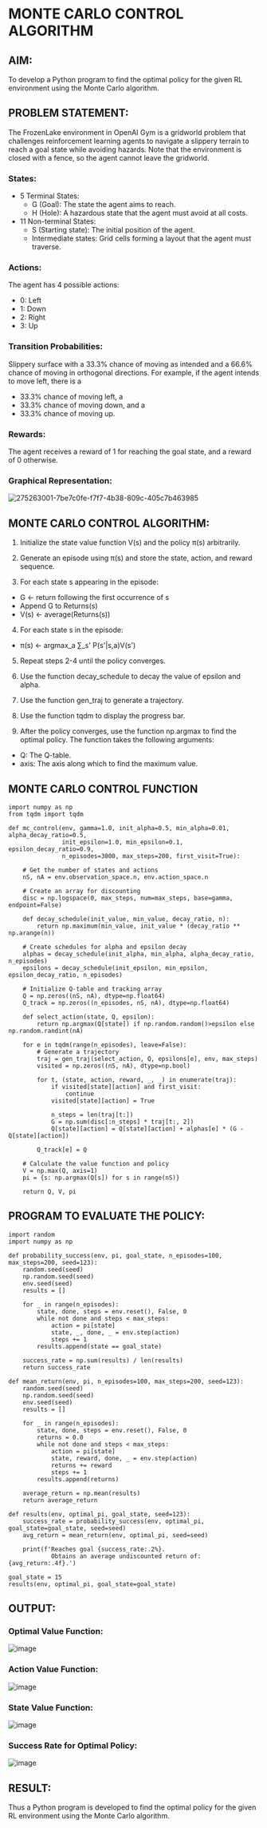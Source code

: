 # MONTE CARLO CONTROL ALGORITHM

## AIM:
To develop a Python program to find the optimal policy for the given RL environment using the Monte Carlo algorithm.

## PROBLEM STATEMENT:
The FrozenLake environment in OpenAI Gym is a gridworld problem that challenges reinforcement learning agents to navigate a slippery terrain to reach a goal state while avoiding hazards. Note that the environment is closed with a fence, so the agent cannot leave the gridworld.

### States:

* 5 Terminal States:
  * G (Goal): The state the agent aims to reach.
  * H (Hole): A hazardous state that the agent must avoid at all costs.
* 11 Non-terminal States:
  * S (Starting state): The initial position of the agent.
  * Intermediate states: Grid cells forming a layout that the agent must traverse.

### Actions:
The agent has 4 possible actions:

* 0: Left
* 1: Down
* 2: Right
* 3: Up

### Transition Probabilities:
Slippery surface with a 33.3% chance of moving as intended and a 66.6% chance of moving in orthogonal directions. For example, if the agent intends to move left, there is a

* 33.3% chance of moving left, a
* 33.3% chance of moving down, and a
* 33.3% chance of moving up.

### Rewards:
The agent receives a reward of 1 for reaching the goal state, and a reward of 0 otherwise.

### Graphical Representation:
![275263001-7be7c0fe-f7f7-4b38-809c-405c7b463985](https://github.com/Aashima02/monte-carlo-control/assets/93427086/a60f5e62-fc31-431d-85cc-a41ca168010c)


## MONTE CARLO CONTROL ALGORITHM:
1. Initialize the state value function V(s) and the policy π(s) arbitrarily.

2. Generate an episode using π(s) and store the state, action, and reward sequence.

3. For each state s appearing in the episode:
  * G ← return following the first occurrence of s
  * Append G to Returns(s)
  * V(s) ← average(Returns(s))

4. For each state s in the episode:
  * π(s) ← argmax_a ∑_s' P(s'|s,a)V(s')

5. Repeat steps 2-4 until the policy converges.

6. Use the function decay_schedule to decay the value of epsilon and alpha.

7. Use the function gen_traj to generate a trajectory.

8. Use the function tqdm to display the progress bar.

9. After the policy converges, use the function np.argmax to find the optimal policy. The function takes the following arguments:
  * Q: The Q-table.
  * axis: The axis along which to find the maximum value.

## MONTE CARLO CONTROL FUNCTION
```
import numpy as np
from tqdm import tqdm

def mc_control(env, gamma=1.0, init_alpha=0.5, min_alpha=0.01, alpha_decay_ratio=0.5,
               init_epsilon=1.0, min_epsilon=0.1, epsilon_decay_ratio=0.9,
               n_episodes=3000, max_steps=200, first_visit=True):

    # Get the number of states and actions
    nS, nA = env.observation_space.n, env.action_space.n

    # Create an array for discounting
    disc = np.logspace(0, max_steps, num=max_steps, base=gamma, endpoint=False)

    def decay_schedule(init_value, min_value, decay_ratio, n):
        return np.maximum(min_value, init_value * (decay_ratio ** np.arange(n))

    # Create schedules for alpha and epsilon decay
    alphas = decay_schedule(init_alpha, min_alpha, alpha_decay_ratio, n_episodes)
    epsilons = decay_schedule(init_epsilon, min_epsilon, epsilon_decay_ratio, n_episodes)

    # Initialize Q-table and tracking array
    Q = np.zeros((nS, nA), dtype=np.float64)
    Q_track = np.zeros((n_episodes, nS, nA), dtype=np.float64)

    def select_action(state, Q, epsilon):
        return np.argmax(Q[state]) if np.random.random()>epsilon else np.random.randint(nA)

    for e in tqdm(range(n_episodes), leave=False):
        # Generate a trajectory
        traj = gen_traj(select_action, Q, epsilons[e], env, max_steps)
        visited = np.zeros((nS, nA), dtype=np.bool)

        for t, (state, action, reward, _, _) in enumerate(traj):
            if visited[state][action] and first_visit:
                continue
            visited[state][action] = True

            n_steps = len(traj[t:])
            G = np.sum(disc[:n_steps] * traj[t:, 2])
            Q[state][action] = Q[state][action] + alphas[e] * (G - Q[state][action])

        Q_track[e] = Q

    # Calculate the value function and policy
    V = np.max(Q, axis=1)
    pi = {s: np.argmax(Q[s]) for s in range(nS)}

    return Q, V, pi

```
## PROGRAM TO EVALUATE THE POLICY:
```
import random
import numpy as np

def probability_success(env, pi, goal_state, n_episodes=100, max_steps=200, seed=123):
    random.seed(seed)
    np.random.seed(seed)
    env.seed(seed)
    results = []

    for _ in range(n_episodes):
        state, done, steps = env.reset(), False, 0
        while not done and steps < max_steps:
            action = pi[state]
            state, _, done, _ = env.step(action)
            steps += 1
        results.append(state == goal_state)

    success_rate = np.sum(results) / len(results)
    return success_rate

def mean_return(env, pi, n_episodes=100, max_steps=200, seed=123):
    random.seed(seed)
    np.random.seed(seed)
    env.seed(seed)
    results = []

    for _ in range(n_episodes):
        state, done, steps = env.reset(), False, 0
        returns = 0.0
        while not done and steps < max_steps:
            action = pi[state]
            state, reward, done, _ = env.step(action)
            returns += reward
            steps += 1
        results.append(returns)

    average_return = np.mean(results)
    return average_return

def results(env, optimal_pi, goal_state, seed=123):
    success_rate = probability_success(env, optimal_pi, goal_state=goal_state, seed=seed)
    avg_return = mean_return(env, optimal_pi, seed=seed)
    
    print(f'Reaches goal {success_rate:.2%}. 
  			Obtains an average undiscounted return of: {avg_return:.4f}.')

goal_state = 15
results(env, optimal_pi, goal_state=goal_state)

```
## OUTPUT:

### Optimal Value Function:
![image](https://github.com/Aashima02/monte-carlo-control/assets/93427086/dd56d8c7-7471-4612-9039-9ca6969cdebc)

### Action Value Function:
![image](https://github.com/Aashima02/monte-carlo-control/assets/93427086/da14aa9f-0663-4a22-a735-58ed5220d6a9)

### State Value Function:
![image](https://github.com/Aashima02/monte-carlo-control/assets/93427086/89c6a600-3cba-45d9-8d43-2c50ac5a0ba3)

### Success Rate for Optimal Policy:
![image](https://github.com/Aashima02/monte-carlo-control/assets/93427086/cdf40391-cf85-41f9-8325-db96a63c7ef1)

## RESULT:

Thus a Python program is developed to find the optimal policy for the given RL environment using the Monte Carlo algorithm.
